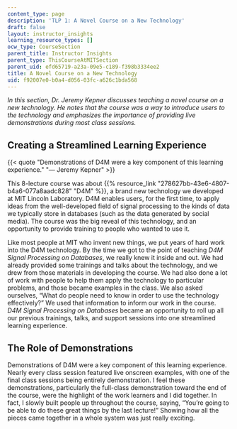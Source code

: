 ```yaml
---
content_type: page
description: 'TLP 1: A Novel Course on a New Technology'
draft: false
layout: instructor_insights
learning_resource_types: []
ocw_type: CourseSection
parent_title: Instructor Insights
parent_type: ThisCourseAtMITSection
parent_uid: efd65719-a23a-09e5-c189-f398b3334ee2
title: A Novel Course on a New Technology
uid: f92007e0-b0a4-d056-03fc-a626c1bda568
---
```

*In this section, Dr. Jeremy Kepner discusses teaching a novel course on a new technology. He notes that the course was a way to introduce users to the technology and emphasizes the importance of providing live demonstrations during most class sessions.*

## Creating a Streamlined Learning Experience 

{{< quote "Demonstrations of D4M were a key component of this learning experience." "— Jeremy Kepner" >}}

This 8-lecture course was about {{% resource_link "278627bb-43e6-4807-b4a6-077a8aadc828" "D4M" %}}, a brand new technology we developed at MIT Lincoln Laboratory. D4M enables users, for the first time, to apply ideas from the well-developed field of signal processing to the kinds of data we typically store in databases (such as the data generated by social media). The course was the big reveal of this technology, and an opportunity to provide training to people who wanted to use it.

Like most people at MIT who invent new things, we put years of hard work into the D4M technology. By the time we got to the point of teaching *D4M Signal Processing on Databases*, we really knew it inside and out. We had already provided some trainings and talks about the technology, and we drew from those materials in developing the course. We had also done a lot of work with people to help them apply the technology to particular problems, and those became examples in the class. We also asked ourselves, “What do people need to know in order to use the technology effectively?” We used that information to inform our work in the course. *D4M Signal Processing on Databases* became an opportunity to roll up all our previous trainings, talks, and support sessions into one streamlined learning experience.

## The Role of Demonstrations

Demonstrations of D4M were a key component of this learning experience. Nearly every class session featured live onscreen examples, with one of the final class sessions being entirely demonstration. I feel these demonstrations, particularly the full-class demonstration toward the end of the course, were the highlight of the work learners and I did together. In fact, I slowly built people up throughout the course, saying, “You’re going to be able to do these great things by the last lecture!” Showing how all the pieces came together in a whole system was just really exciting.